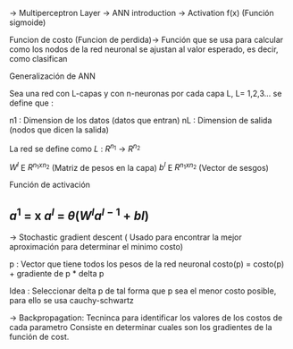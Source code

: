 -> Multiperceptron Layer
-> ANN introduction 
-> Activation f(x) (Función sigmoide)


Funcion de costo (Funcion de perdida)-> Función que se usa para calcular como los nodos de la red neuronal se ajustan al valor esperado, es decir, como clasifican

Generalización de ANN

Sea una red con L-capas y con n-neuronas por cada capa L, L= 1,2,3... se define que :

n1 : Dimension de los datos (datos que entran) 
nL : Dimension de salida  (nodos que dicen la salida)

La red se define como $L$  : $R^{n_{1}}$  -> $R^{n_{2}}$ 

$W^{l}$ E   $R^{n_{1} x n_{2}}$   (Matriz de pesos en la capa)
$b^{l}$ E    $R^{n_{1} x n_{2}}$    (Vector de sesgos)

Función de activación

$a^{1}$ = x
$a^{l}$ = $\theta(W^{l}a^{l-1} + b{l})$ 
-
-> Stochastic gradient descent ( Usado para encontrar la mejor aproximación para determinar el minimo costo)

p : Vector que tiene todos los pesos de la red neuronal
costo(p) = costo(p) + gradiente de p *  delta p

Idea : Seleccionar delta p de tal forma que p sea el menor costo posible, para ello se usa cauchy-schwartz


-> Backpropagation:
Tecninca para identificar los valores de los costos de cada parametro
Consiste en determinar cuales son los gradientes de la función de cost.
